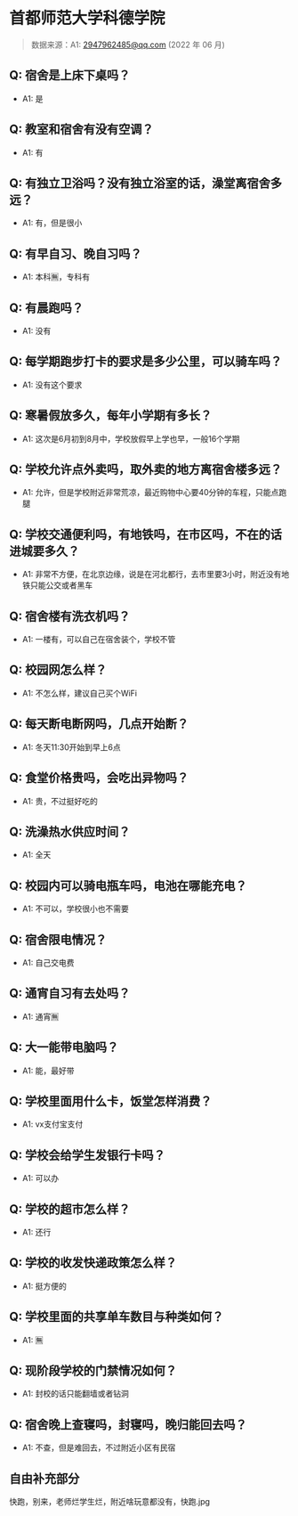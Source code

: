 # 首都师范大学科德学院

> 数据来源：A1: 2947962485@qq.com (2022 年 06 月)

## Q: 宿舍是上床下桌吗？

- A1: 是

## Q: 教室和宿舍有没有空调？

- A1: 有

## Q: 有独立卫浴吗？没有独立浴室的话，澡堂离宿舍多远？

- A1: 有，但是很小

## Q: 有早自习、晚自习吗？

- A1: 本科🈚，专科有

## Q: 有晨跑吗？

- A1: 没有

## Q: 每学期跑步打卡的要求是多少公里，可以骑车吗？

- A1: 没有这个要求

## Q: 寒暑假放多久，每年小学期有多长？

- A1: 这次是6月初到8月中，学校放假早上学也早，一般16个学期

## Q: 学校允许点外卖吗，取外卖的地方离宿舍楼多远？

- A1: 允许，但是学校附近非常荒凉，最近购物中心要40分钟的车程，只能点跑腿

## Q: 学校交通便利吗，有地铁吗，在市区吗，不在的话进城要多久？

- A1: 非常不方便，在北京边缘，说是在河北都行，去市里要3小时，附近没有地铁只能公交或者黑车

## Q: 宿舍楼有洗衣机吗？

- A1: 一楼有，可以自己在宿舍装个，学校不管

## Q: 校园网怎么样？

- A1: 不怎么样，建议自己买个WiFi

## Q: 每天断电断网吗，几点开始断？

- A1: 冬天11:30开始到早上6点

## Q: 食堂价格贵吗，会吃出异物吗？

- A1: 贵，不过挺好吃的

## Q: 洗澡热水供应时间？

- A1: 全天

## Q: 校园内可以骑电瓶车吗，电池在哪能充电？

- A1: 不可以，学校很小也不需要

## Q: 宿舍限电情况？

- A1: 自己交电费

## Q: 通宵自习有去处吗？

- A1: 通宵🈚

## Q: 大一能带电脑吗？

- A1: 能，最好带

## Q: 学校里面用什么卡，饭堂怎样消费？

- A1: vx支付宝支付

## Q: 学校会给学生发银行卡吗？

- A1: 可以办

## Q: 学校的超市怎么样？

- A1: 还行

## Q: 学校的收发快递政策怎么样？

- A1: 挺方便的

## Q: 学校里面的共享单车数目与种类如何？

- A1: 🈚

## Q: 现阶段学校的门禁情况如何？

- A1: 封校的话只能翻墙或者钻洞

## Q: 宿舍晚上查寝吗，封寝吗，晚归能回去吗？

- A1: 不查，但是难回去，不过附近小区有民宿

## 自由补充部分

快跑，别来，老师烂学生烂，附近啥玩意都没有，快跑.jpg